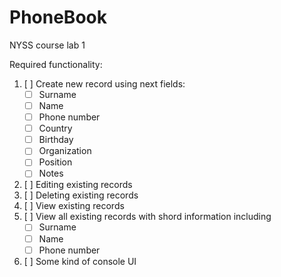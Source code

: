 # PhoneBook
NYSS course lab 1

Required functionality:
1. [ ] Create new record using next fields:
	* [ ] Surname
	* [ ] Name
  	* [ ] Phone number
  	* [ ] Country
 	* [ ] Birthday
	* [ ] Organization
	* [ ] Position
	* [ ] Notes
2. [ ] Editing existing records
3. [ ] Deleting existing records
4. [ ] View existing records
5. [ ] View all existing records with shord information including
	* [ ] Surname
	* [ ] Name
	* [ ] Phone number
6. [ ] Some kind of console UI
